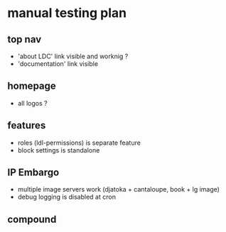 # manual testing plan

## top nav
- 'about LDC' link visible and worknig ?
- 'documentation' link visible

## homepage
- all logos ?

## features
- roles (ldl-permissions) is separate feature
- block settings is standalone

## IP Embargo
- multiple image servers work (djatoka + cantaloupe, book + lg image)
- debug logging is disabled at cron

## compound
